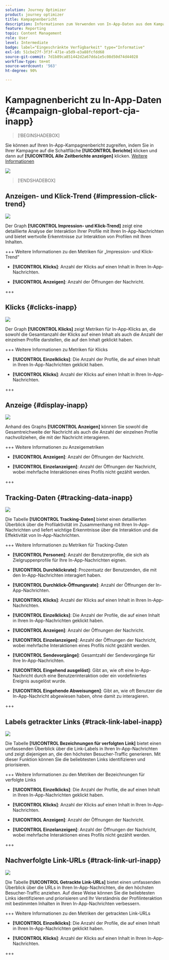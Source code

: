 ```yaml
---
solution: Journey Optimizer
product: journey optimizer
title: Kampagnenbericht
description: Informationen zum Verwenden von In-App-Daten aus dem Kampagnenbericht
feature: Reporting
topic: Content Management
role: User
level: Intermediate
badge: label="Eingeschränkte Verfügbarkeit" type="Informative"
exl-id: 51cbe27f-3f3f-471e-a5d9-e3a88fcfdd68
source-git-commit: 7d1b89ca851442d2a67dda1e5c08d50d74d44028
workflow-type: tm+mt
source-wordcount: '563'
ht-degree: 90%

---
```


# Kampagnenbericht zu In-App-Daten {#campaign-global-report-cja-inapp}

>[!BEGINSHADEBOX]

Sie können auf Ihren In-App-Kampagnenbericht zugreifen, indem Sie in Ihrer Kampagne auf die Schaltfläche **[!UICONTROL Berichte]** klicken und dann auf **[!UICONTROL Alle Zeitberichte anzeigen]** klicken. [Weitere Informationen](report-gs-cja.md)

![](assets/report-access.png)

>[!ENDSHADEBOX]

## Anzeigen- und Klick-Trend {#impression-click-trend}

![](assets/cja-inapp-impressions-click.png)

Der Graph **[!UICONTROL Impression- und Klick-Trend]** zeigt eine detaillierte Analyse der Interaktion Ihrer Profile mit Ihren In-App-Nachrichten und bietet wertvolle Erkenntnisse zur Interaktion von Profilen mit Ihren Inhalten.

+++ Weitere Informationen zu den Metriken für „Impression- und Klick-Trend“

* **[!UICONTROL Klicks]**: Anzahl der Klicks auf einen Inhalt in Ihren In-App-Nachrichten.

* **[!UICONTROL Anzeigen]**: Anzahl der Öffnungen der Nachricht.

+++

## Klicks {#clicks-inapp}

![](assets/cja-campaign-inapp-clicks.png)

Der Graph **[!UICONTROL Klicks]** zeigt Metriken für In-App-Klicks an, die sowohl die Gesamtanzahl der Klicks auf einen Inhalt als auch die Anzahl der einzelnen Profile darstellen, die auf den Inhalt geklickt haben.

+++ Weitere Informationen zu Metriken für Klicks

* **[!UICONTROL Einzelklicks]**: Die Anzahl der Profile, die auf einen Inhalt in Ihren In-App-Nachrichten geklickt haben.

* **[!UICONTROL Klicks]**: Anzahl der Klicks auf einen Inhalt in Ihren In-App-Nachrichten.

+++

## Anzeige {#display-inapp}

![](assets/cja-campaign-inapp-displays.png)

Anhand des Graphs **[!UICONTROL Anzeigen]** können Sie sowohl die Gesamtreichweite der Nachricht als auch die Anzahl der einzelnen Profile nachvollziehen, die mit der Nachricht interagieren.

+++ Weitere Informationen zu Anzeigemetriken

* **[!UICONTROL Anzeigen]**: Anzahl der Öffnungen der Nachricht.

* **[!UICONTROL Einzelanzeigen]**: Anzahl der Öffnungen der Nachricht, wobei mehrfache Interaktionen eines Profils nicht gezählt werden.

+++

## Tracking-Daten {#tracking-data-inapp}

![](assets/cja-campaign-inapp-tracking-data.png)

Die Tabelle **[!UICONTROL Tracking-Daten]** bietet einen detaillierten Überblick über die Profilaktivität im Zusammenhang mit Ihren In-App-Nachrichten und liefert wichtige Erkenntnisse über die Interaktion und die Effektivität von In-App-Nachrichten.

+++ Weitere Informationen zu Metriken für Tracking-Daten

* **[!UICONTROL Personen]**: Anzahl der Benutzerprofile, die sich als Zielgruppenprofile für Ihre In-App-Nachrichten eignen.

* **[!UICONTROL Durchklickrate]**: Prozentsatz der Benutzenden, die mit den In-App-Nachrichten interagiert haben.

* **[!UICONTROL Durchklick-Öffnungsrate]**: Anzahl der Öffnungen der In-App-Nachrichten.

* **[!UICONTROL Klicks]**: Anzahl der Klicks auf einen Inhalt in Ihren In-App-Nachrichten.

* **[!UICONTROL Einzelklicks]**: Die Anzahl der Profile, die auf einen Inhalt in Ihren In-App-Nachrichten geklickt haben.

* **[!UICONTROL Anzeigen]**: Anzahl der Öffnungen der Nachricht.

* **[!UICONTROL Einzelanzeigen]**: Anzahl der Öffnungen der Nachricht, wobei mehrfache Interaktionen eines Profils nicht gezählt werden.

* **[!UICONTROL Sendevorgänge]**: Gesamtzahl der Sendevorgänge für Ihre In-App-Nachrichten.

* **[!UICONTROL Eingehend ausgelöst]**: Gibt an, wie oft eine In-App-Nachricht durch eine Benutzerinteraktion oder ein vordefiniertes Ereignis ausgelöst wurde.

* **[!UICONTROL Eingehende Abweisungen]**: Gibt an, wie oft Benutzer die In-App-Nachricht abgewiesen haben, ohne damit zu interagieren.


+++

## Labels getrackter Links {#track-link-label-inapp}

![](assets/cja-inapp-tracked-link-labels.png)

Die Tabelle **[!UICONTROL Bezeichnungen für verfolgten Link]** bietet einen umfassenden Überblick über die Link-Labels in Ihren In-App-Nachrichten und zeigt diejenigen an, die den höchsten Besucher-Traffic generieren. Mit dieser Funktion können Sie die beliebtesten Links identifizieren und priorisieren.

+++ Weitere Informationen zu den Metriken der Bezeichnungen für verfolgte Links

* **[!UICONTROL Einzelklicks]**: Die Anzahl der Profile, die auf einen Inhalt in Ihren In-App-Nachrichten geklickt haben.

* **[!UICONTROL Klicks]**: Anzahl der Klicks auf einen Inhalt in Ihren In-App-Nachrichten.

* **[!UICONTROL Anzeigen]**: Anzahl der Öffnungen der Nachricht.

* **[!UICONTROL Einzelanzeigen]**: Anzahl der Öffnungen der Nachricht, wobei mehrfache Interaktionen eines Profils nicht gezählt werden.

+++

## Nachverfolgte Link-URLs {#track-link-url-inapp}

![](assets/cja-inapp-tracked-link-urls.png)

Die Tabelle **[!UICONTROL Getrackte Link-URLs]** bietet einen umfassenden Überblick über die URLs in Ihren In-App-Nachrichten, die den höchsten Besucher-Traffic anziehen. Auf diese Weise können Sie die beliebtesten Links identifizieren und priorisieren und Ihr Verständnis der Profilinteraktion mit bestimmten Inhalten in Ihren In-App-Nachrichten verbessern.

+++ Weitere Informationen zu den Metriken der getrackten Link-URLs

* **[!UICONTROL Einzelklicks]**: Die Anzahl der Profile, die auf einen Inhalt in Ihren In-App-Nachrichten geklickt haben.

* **[!UICONTROL Klicks]**: Anzahl der Klicks auf einen Inhalt in Ihren In-App-Nachrichten.

+++
